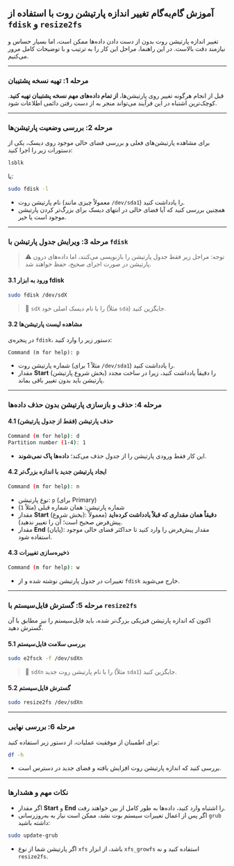 
## آموزش گام‌به‌گام تغییر اندازه پارتیشن روت با استفاده از `fdisk` و `resize2fs`

تغییر اندازه پارتیشن روت بدون از دست دادن داده‌ها ممکن است، اما بسیار حساس و نیازمند دقت بالاست. در این راهنما، مراحل این کار را به ترتیب و با توضیحات کامل مرور می‌کنیم.

---

### **مرحله 1: تهیه نسخه پشتیبان**

قبل از انجام هرگونه تغییر روی پارتیشن‌ها، **از تمام داده‌های مهم نسخه پشتیبان تهیه کنید**. کوچک‌ترین اشتباه در این فرآیند می‌تواند منجر به از دست رفتن دائمی اطلاعات شود.

---

### **مرحله 2: بررسی وضعیت پارتیشن‌ها**

برای مشاهده پارتیشن‌های فعلی و بررسی فضای خالی موجود روی دیسک، یکی از دستورات زیر را اجرا کنید:

```bash
lsblk
```

یا:

```bash
sudo fdisk -l
```

* نام پارتیشن روت (معمولاً چیزی مانند `/dev/sda1`) را یادداشت کنید.
* همچنین بررسی کنید که آیا فضای خالی در انتهای دیسک برای بزرگ‌تر کردن پارتیشن موجود است یا خیر.

---

### **مرحله 3: ویرایش جدول پارتیشن با `fdisk`**

> ⚠️ توجه: مراحل زیر فقط جدول پارتیشن را بازنویسی می‌کنند، اما داده‌های درون پارتیشن در صورت اجرای صحیح، حفظ خواهند شد.

#### 3.1 ورود به ابزار fdisk

```bash
sudo fdisk /dev/sdX
```

> 🔁 `sdX` را با نام دیسک اصلی خود (مثلاً `sda`) جایگزین کنید.

#### 3.2 مشاهده لیست پارتیشن‌ها

در پنجره‌ی `fdisk`، دستور زیر را وارد کنید:

```
Command (m for help): p
```

* شماره پارتیشن روت (مثلاً 1 برای `/dev/sda1`) را یادداشت کنید.
* مقدار **Start** (بخش شروع پارتیشن) را دقیقاً یادداشت کنید، زیرا در ساخت مجدد پارتیشن باید بدون تغییر باقی بماند.

---

### **مرحله 4: حذف و بازسازی پارتیشن بدون حذف داده‌ها**

#### 4.1 حذف پارتیشن (فقط از جدول پارتیشن)

```bash
Command (m for help): d
Partition number (1-4): 1
```

* این کار فقط ورودی پارتیشن را از جدول حذف می‌کند؛ **داده‌ها پاک نمی‌شوند**.

#### 4.2 ایجاد پارتیشن جدید با اندازه بزرگ‌تر

```bash
Command (m for help): n
```

* نوع پارتیشن: `p` (برای Primary)
* شماره پارتیشن: همان شماره قبلی (مثلاً `1`)
* مقدار **Start** (بخش شروع): **دقیقاً همان مقداری که قبلاً یادداشت کرده‌اید** (معمولاً پیش‌فرض صحیح است؛ آن را تغییر ندهید).
* مقدار **End** (پایان): مقدار پیش‌فرض را وارد کنید تا حداکثر فضای خالی موجود استفاده شود.

#### 4.3 ذخیره‌سازی تغییرات

```bash
Command (m for help): w
```

* تغییرات در جدول پارتیشن نوشته شده و از `fdisk` خارج می‌شوید.

---

### **مرحله 5: گسترش فایل‌سیستم با `resize2fs`**

اکنون که اندازه پارتیشن فیزیکی بزرگ‌تر شده، باید فایل‌سیستم را نیز مطابق با آن گسترش دهید.

#### 5.1 بررسی سلامت فایل‌سیستم

```bash
sudo e2fsck -f /dev/sdXn
```

> 🔁 `sdXn` را با نام پارتیشن روت جدید (مثلاً `sda1`) جایگزین کنید.

#### 5.2 گسترش فایل‌سیستم

```bash
sudo resize2fs /dev/sdXn
```

---

### **مرحله 6: بررسی نهایی**

برای اطمینان از موفقیت عملیات، از دستور زیر استفاده کنید:

```bash
df -h
```

* بررسی کنید که اندازه پارتیشن روت افزایش یافته و فضای جدید در دسترس است.

---

### **نکات مهم و هشدارها**

* اگر مقدار **Start** و **End** را اشتباه وارد کنید، داده‌ها به طور کامل از بین خواهند رفت.
* اگر پس از اعمال تغییرات سیستم بوت نشد، ممکن است نیاز به به‌روزرسانی `grub` داشته باشید:

```bash
sudo update-grub
```

* اگر پارتیشن شما از نوع `xfs` باشد، از ابزار `xfs_growfs` استفاده کنید و نه `resize2fs`.


